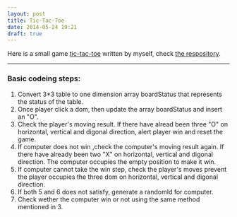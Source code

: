 ```yaml
---
layout: post
title: Tic-Tac-Toe
date: 2014-05-24 19:21
draft: true
---
```

Here is a small game [tic-tac-toe](/tic-tac-toe) written by myself, check [the respository](https://github.com/Min-Guo/TicTacToe).

---
### Basic codeing steps:

1. Convert 3*3 table to one dimension array boardStatus that represents the status of the table.
2. Once player click a dom, then update the array boardStatus and insert an "O".
3. Check the player's moving result. If there have alread been three "O" on horizontal, vertical and digonal direction, alert player win and reset the game.
4. If computer does not win ,check the computer's moving result again. If there have already been two "X" on horizontal, vertical and digonal direction. The computer occupies the empty position to make it win.
5. If computer cannot take the win step, check the player's moves prevent the player occupies the three dom on horizontal, vertical and digonal direction.
6. If both 5 and 6 does not satisfy, generate a randomId for computer.
7. Check wether the computer win or not using the same method mentioned in 3. 
